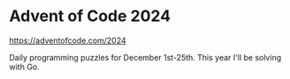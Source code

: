 # Advent of Code 2024

https://adventofcode.com/2024

Daily programming puzzles for December 1st-25th. This year I'll be solving with Go.
